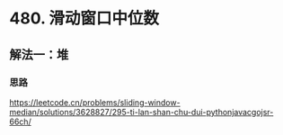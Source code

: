 # 480. 滑动窗口中位数

## 解法一：堆

### 思路

https://leetcode.cn/problems/sliding-window-median/solutions/3628827/295-ti-lan-shan-chu-dui-pythonjavacgojsr-66ch/
